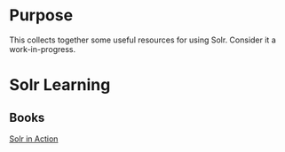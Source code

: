 # Purpose
This collects together some useful resources for using Solr.  Consider it a work-in-progress.

# Solr Learning
## Books
[Solr in Action](https://www.manning.com/books/solr-in-action?a_bid=39472865&a_aid=1)

